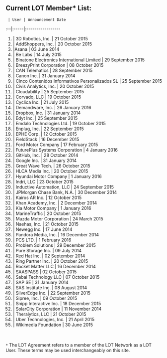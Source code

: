 ## Current LOT Member* List:

 	 | User | Announcement Date
:--|:-----|:----------------- 	
1. | 3D Robotics, Inc. | 21 October 2015
2. | AddShoppers, Inc. | 20 October 2015
3. |Asana | 03 June 2014
4. | Be Labs | 14 July 2015
5. | Binatone Electronics International Limited | 29 September 2015
6. | BreezyPrint Corporation | 08 October 2015
7. | CAN Telematics | 28 September 2015
8. |	Canon Inc. | 31 January 2014
9. | Cinco Contenidos Informativos Personalizados SL | 25 September 2015
10. | Civis Analytics, Inc. | 20 October 2015
11. | Cloudability | 25 September 2015
12. | Corvado, LLC | 19 October 2015
13. | Cyclica Inc. | 21 July 2015
14. | Demandware, Inc. | 26 January 2016
15. |	Dropbox, Inc. | 31 January 2014
16. | Edyt Inc. | 25 September 2015
17. | Emdalo Technologies Ltd. | 19 October 2015
18. | Enplug, Inc. | 22 September 2015
19. | EPHE Corp. | 12 October 2015
20. | FieldStack | 16 December 2015
21. | Ford Motor Company | 17 February 2015
22. | FuturePlus Systems Corporation | 4 January 2016
23. |	GitHub, Inc. | 28 October 2014
24. |	Google Inc. | 31 January 2014
25. | Great Wave Tech. | 26 October 2015
26. | HLCA Media Inc. | 20 October 2015
27. | Hyundai Motor Company | 1 January 2016
28. | Indri, LLC | 23 October 2015
29. | Inductive Automation, LLC | 24 September 2015
30. | JPMorgan Chase Bank, N.A. | 30 December 2014
31. | Kairos AR Inc. | 12 October 2015
32. |	Khan Academy, Inc. | 2 December 2014
33. | Kia Motor Company | 1 January 2016
34. | MarineTraffic | 20 October 2015
35. | Mazda Motor Corporation | 24 March 2015
36. | Naehas, Inc. | 21 October 2015
37. |	Newegg Inc. | 17 June 2014
38. | Pandora Media, Inc. | 16 December 2014 
39. | PCS LTD. | 1 February 2016
40. | Problem Solutions | 29 December 2015
41. |	Pure Storage Inc. | 09 July 2014
42. |	Red Hat Inc. | 02 September 2014
43. | Ring Partner Inc. | 20 October 2015
44. | Rocket Matter LLC | 16 December 2014
45. | SAASPASS | 02 October 2015
46. | Sabai Technology LLC | 07 October 2015
47. |	SAP SE | 31 January 2014
48. |	SAS Institute Inc. | 08 August 2014
49. | SilverEdge Inc. | 22 September 2015
50. | Sipree, Inc. | 09 October 2015
51. | Snipp Interactive Inc. | 18 December 2015
52. |	SolarCity Corporation | 11 November 2014
53. | Theralytics, LLC | 21 October 2015
54. | Uber Technologies, Inc. | 21 April 2015
55. | Wikimedia Foundation | 30 June 2015

<br><br>`*` The LOT Agreement refers to a member of the LOT Network as a LOT User. These terms may be used interchangeably on this site. 
